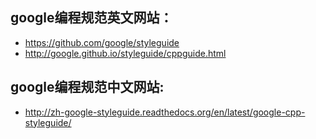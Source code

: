 ## google编程规范英文网站：
- https://github.com/google/styleguide
- http://google.github.io/styleguide/cppguide.html


## google编程规范中文网站:
- http://zh-google-styleguide.readthedocs.org/en/latest/google-cpp-styleguide/
